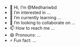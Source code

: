 - 👋 Hi, I’m @Medhariwbd
- 👀 I’m interested in ...
- 🌱 I’m currently learning ...
- 💞️ I’m looking to collaborate on ...
- 📫 How to reach me ...
- 😄 Pronouns: ...
- ⚡ Fun fact: ...

<!---
Medhariwbd/Medhariwbd is a ✨ special ✨ repository because its `README.md` (this file) appears on your GitHub profile.
You can click the Preview link to take a look at your changes.
--->
